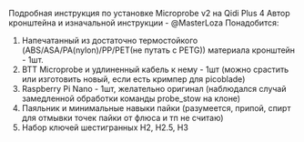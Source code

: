 Подробная инструкция по установке Microprobe v2 на Qidi Plus 4
Автор кронштейна и изначальной инструкции - @MasterLoza
Понадобится: 
1) Напечатанный из достаточно термостойкого (ABS/ASA/PA(nylon)/PP/PET(не путать с PETG)) материала кронштейн - 1шт.
2) BTT Microprobe и удлиненный кабель к нему - 1шт (можно срастить или изготовить новый, если есть кримпер для picoblade)
3) Raspberry Pi Nano - 1шт, желательно оригинал (наблюдался случай замедленной обработки команды probe_stow на клоне)
4) Паяльник и минимальные навыки пайки (разумеется, припой, спирт для отмывки точек пайки от флюса и тп не считаю)
5) Набор ключей шестигранных H2, H2.5, H3
